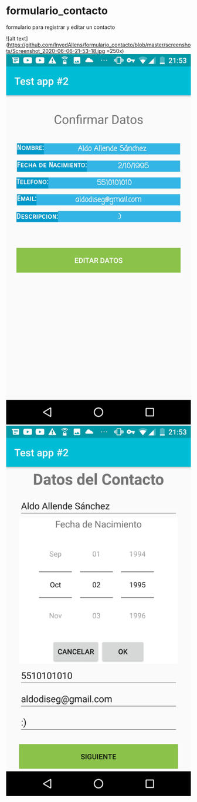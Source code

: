 # formulario_contacto
formulario para registrar y editar un contacto

![alt text](https://github.com/InvedAllens/formulario_contacto/blob/master/screenshots/Screenshot_2020-06-06-21-53-18.jpg =250x)
![alt text](https://github.com/InvedAllens/formulario_contacto/blob/master/screenshots/Screenshot_2020-06-06-21-53-27.jpg)
![alt text](https://github.com/InvedAllens/formulario_contacto/blob/master/screenshots/Screenshot_2020-06-06-21-53-56.jpg)
